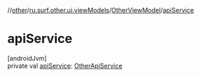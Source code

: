 //[other](../../../index.md)/[ru.surf.other.ui.viewModels](../index.md)/[OtherViewModel](index.md)/[apiService](api-service.md)

# apiService

[androidJvm]\
private val [apiService](api-service.md): [OtherApiService](../../ru.surf.other.services.apiService/-other-api-service/index.md)
